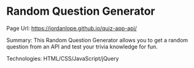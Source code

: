 # Random Question Generator
Page Url:
https://jordanlope.github.io/quiz-app-api/

Summary:
This Random Question Generator allows you to get a random question from an API and test your trivia knowledge for fun.

Technologies:
HTML/CSS/JavaScript/jQuery
